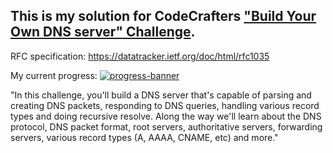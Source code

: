 
## This is my solution for CodeCrafters ["Build Your Own DNS server" Challenge](https://app.codecrafters.io/courses/dns-server/overview).

RFC specification: https://datatracker.ietf.org/doc/html/rfc1035

My current progress:
[![progress-banner](https://backend.codecrafters.io/progress/dns-server/000af365-5b2b-42d3-88b9-0bf5554a7037)](https://app.codecrafters.io/users/TheRealNOIG)


"In this challenge, you'll build a DNS server that's capable of parsing and
creating DNS packets, responding to DNS queries, handling various record types
and doing recursive resolve. Along the way we'll learn about the DNS protocol,
DNS packet format, root servers, authoritative servers, forwarding servers,
various record types (A, AAAA, CNAME, etc) and more."


